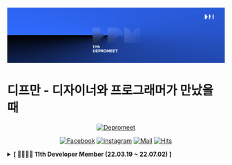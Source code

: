 ![depromeet-11th](https://github.com/depromeet/.github/blob/master/images/depromeet-11th.png)

# 디프만 - 디자이너와 프로그래머가 만났을 때

<div align=center>

[![Depromeet](https://img.shields.io/badge/depromeet-deprommet-blue)](https://depromeet.com)

[![Facebook](https://img.shields.io/badge/facebook-1877f2?style=flat-square&logo=facebook&logoColor=white&link=https://www.facebook.com/deprommeet/)](https://www.facebook.com/depromeet)
[![instagram](https://img.shields.io/badge/instagram-E4405F?style=flat-square&logo=Instagram&logoColor=white&link=https://www.instagram.com/deprommeet/)](https://www.instagram.com/depromeet)
[![Mail](https://img.shields.io/badge/Gmail-d14836?style=flat-square&logo=Gmail&logoColor=white&link=mailto:depromeet@gmail.com)](mailto:depromeet@gmail.com)
[![Hits](https://hits.seeyoufarm.com/api/count/incr/badge.svg?url=https://github.com/depromeet)](https://hits.seeyoufarm.com)

</div>


<details>
<summary><b>[ 👨‍👩‍👦‍👦 11th Developer Member (22.03.19 ~ 22.07.02) ]</b> </summary>
<div markdown="1">

<details>
<summary>🧑🏻‍💻 Organizer (Developer) 👩🏻‍💻 </summary>
<div class="organizer">

| ![devsungmin](https://images.weserv.nl/?url=https://avatars.githubusercontent.com/u/37958836?v=4&h=250&w=250&fit=cover&mask=circle&maxage=7d) | ![hy57in](https://images.weserv.nl/?url=https://avatars.githubusercontent.com/u/60775453?v=4"?v=4&h=250&w=250&fit=cover&mask=circle&maxage=7d) | ![jonghopark95](https://images.weserv.nl/?url=https://avatars.githubusercontent.com/u/19240202?v=4"?v=4&h=250&w=250&fit=cover&mask=circle&maxage=7d) | ![SDB016](https://images.weserv.nl/?url=https://avatars.githubusercontent.com/u/59786670?v=4"?v=4&h=250&w=250&fit=cover&mask=circle&maxage=7d) |
|:----------------------------------------------------------------------------------------------------------------------------------------------:|:----------------------------------------------------------------------------------------------------------------------------------------------:|:----------------------------------------------------------------------------------------------------------------------------------------------------:|:----------------------------------------------------------------------------------------------------------------------------------------------:|
|                                                      [김성민](https://github.com/devsungmin)                                                      |                                                        [김효진](https://github.com/hy57in)                                                        |                                                        [박종호](https://github.com/jonghopark95)                                                        |                                                        [신동빈](https://github.com/SDB016)                                                        | 

</div>
</details>

<details>
<summary>🍎 iOS Developer 🍎</summary>
<div class="ios-developer">

|![devMinseok](https://images.weserv.nl/?url=https://avatars.githubusercontent.com/u/51021614?v=4?v=4&h=250&w=250&fit=cover&mask=circle&maxage=7d) | ![RokwonK](https://images.weserv.nl/?url=https://avatars.githubusercontent.com/u/52196792?v=4?v=4&h=250&w=250&fit=cover&mask=circle&maxage=7d)|![hakyung9712](https://images.weserv.nl/?url=https://avatars.githubusercontent.com/u/47092708?v=4?v=4&h=250&w=250&fit=cover&mask=circle&maxage=7d)|![GREENOVER](https://images.weserv.nl/?url=https://avatars.githubusercontent.com/u/72292617?v=4?v=4&h=250&w=250&fit=cover&mask=circle&maxage=7d)|![MoSonLee](https://images.weserv.nl/?url=https://avatars.githubusercontent.com/u/77050826?v=4?v=4&h=250&w=250&fit=cover&mask=circle&maxage=7d)|
|:---:|:---:|:------------------------------------------------------------------------------------------------------------------------------------------------:|:----------------------------------------------------------------------------------------------------------------------------------------------:|:---------------------------------------------------------------------------------------------------------------------------------------------:|
|[강민석](https://github.com/devMinseok)|[김록원](https://github.com/RokwonK)|                                                      [송하경](https://github.com/hakyung9712)|                                                      [조찬우](https://github.com/GREENOVER)|                                                      [이승후](https://github.com/MoSonLee)                                                       |

</div>
</details>

<details>
<summary>🤖 Android Developer 🤖</summary>
<div class="android-developer">

|                                 ![dabinKim-0318](https://images.weserv.nl/?url=https://avatars.githubusercontent.com/u/84564695?v=4?v=4&h=250&w=250&fit=cover&mask=circle&maxage=7d)                                 |                                                                       ![HyomK](https://images.weserv.nl/?url=https://avatars.githubusercontent.com/u/78139690?v=4?v=4&h=250&w=250&fit=cover&mask=circle&maxage=7d)                                                                       |                                                                        ![wjdwns](https://images.weserv.nl/?url=https://avatars.githubusercontent.com/u/50354282?v=4?v=4&h=250&w=250&fit=cover&mask=circle&maxage=7d)                                                                        |![onemask](https://images.weserv.nl/?url=https://avatars.githubusercontent.com/u/27774564?v=4?v=4&h=250&w=250&fit=cover&mask=circle&maxage=7d)|
|:--------------------------------------------------------------------------------------------------------------------------------------------------------------------------------------------------------------------:|:----------------------------------------------------------------------------------------------------------------------------------------------------------------------------------------------------------------------------------------------------------------------------------------:|:-------------------------------------------------------------------------------------------------------------------------------------------------------------------------------------------------------------------------------------------------------------------------------------------:|:---:|
|                                                                                       [김다빈](https://github.com/dabinKim-0318)                                                                                        |                                                                                                                             [김효민](https://github.com/HyomK)                                                                                                                              |                                                                                                                              [박정준](https://github.com/wjdwns)                                                                                                                               |[김수연](https://github.com/onemask)|
|                                                                      ![sujin-kk](https://images.weserv.nl/?url=https://avatars.githubusercontent.com/u/85485290?v=4?v=4&h=250&w=250&fit=cover&mask=circle&maxage=7d) |                                                                      ![greedy0110](https://images.weserv.nl/?url=https://avatars.githubusercontent.com/u/16049092?v=4?v=4&h=250&w=250&fit=cover&mask=circle&maxage=7d)                                                                      |
|                                                                                                                            [임수진](https://github.com/sujin-kk)                                                                                                                            |                                                                                                                            [신승민](https://github.com/greedy0110)                                                                                                                             |

</div>
</details>

<details>
<summary>🖥 Web Frontend Developer 🖥</summary>
<div class="web-frontend-developer">

|                                                                                                                                              ![ddarkr](https://images.weserv.nl/?url=https://avatars.githubusercontent.com/u/6638675?v=4?v=4&h=250&w=250&fit=cover&mask=circle&maxage=7d)                                                                                                                                              |                                                                                                                                             ![mnxmnz](https://images.weserv.nl/?url=https://avatars.githubusercontent.com/u/48766355?v=4?v=4&h=250&w=250&fit=cover&mask=circle&maxage=7d)                                                                                                                                             |                                                                                                                                                ![hyesungoh](https://images.weserv.nl/?url=https://avatars.githubusercontent.com/u/26461307?v=4?v=4&h=250&w=250&fit=cover&mask=circle&maxage=7d)                                                                                                                                                |                                                                                                                                             ![Tolluset](https://images.weserv.nl/?url=https://avatars.githubusercontent.com/u/50096419?v=4?v=4&h=250&w=250&fit=cover&mask=circle&maxage=7d)                                                                                                                                             |
|:--------------------------------------------------------------------------------------------------------------------------------------------------------------------------------------------------------------------------------------------------------------------------------------------------------------------------------------------------------------------------------------------------------------------------------------:|:-------------------------------------------------------------------------------------------------------------------------------------------------------------------------------------------------------------------------------------------------------------------------------------------------------------------------------------------------------------------------------------------------------------------------------------:|:----------------------------------------------------------------------------------------------------------------------------------------------------------------------------------------------------------------------------------------------------------------------------------------------------------------------------------------------------------------------------------------------------------------------------------------------:|:---------------------------------------------------------------------------------------------------------------------------------------------------------------------------------------------------------------------------------------------------------------------------------------------------------------------------------------------------------------------------------------------------------------------------------------:|
|                                                                                                                                                                                                    [정도현](https://github.com/ddarkr)                                                                                                                                                                                                    |                                                                                                                                                                                                   [김민지](https://github.com/mnxmnz/)                                                                                                                                                                                                   |                                                                                                                                                                                                      [오혜성](https://github.com/hyesungoh)                                                                                                                                                                                                       |                                                                                                                                                                                                   [이병현](https://github.com/Tolluset)                                                                                                                                                                                                    |
|                                                                                                                                            ![cyjo9603](https://images.weserv.nl/?url=https://avatars.githubusercontent.com/u/49899406?v=4?v=4&h=250&w=250&fit=cover&mask=circle&maxage=7d)                                                                                                                                             |                                                                                                                                            ![guymoon](https://images.weserv.nl/?url=https://avatars.githubusercontent.com/u/44131043?v=4?v=4&h=250&w=250&fit=cover&mask=circle&maxage=7d)                                                                                                                                             |                                                                                                                                               ![choipureum](https://images.weserv.nl/?url=https://avatars.githubusercontent.com/u/55127127?v=4?v=4&h=250&w=250&fit=cover&mask=circle&maxage=7d)                                                                                                                                                |                                                                                                                                            ![syoung125](https://images.weserv.nl/?url=https://avatars.githubusercontent.com/u/39763891?v=4?v=4&h=250&w=250&fit=cover&mask=circle&maxage=7d)                                                                                                                                             |
|                                                                                                                                                                                                   [조찬영](https://github.com/cyjo9603)                                                                                                                                                                                                   |                                                                                                                                                                                                   [조기문](https://github.com/guymoon)                                                                                                                                                                                                   |                                                                                                                                                                                                      [최푸름](https://github.com/choipureum)                                                                                                                                                                                                      |                                                                                                                                                                                                   [고서영](https://github.com/syoung125)                                                                                                                                                                                                   |
|                                                                                                                                           ![positiveko](https://images.weserv.nl/?url=https://avatars.githubusercontent.com/u/69200669?v=4?v=4&h=250&w=250&fit=cover&mask=circle&maxage=7d)                                                                                                                                            |                                                                                                                                           ![sujin-park](https://images.weserv.nl/?url=https://avatars.githubusercontent.com/u/29244798?v=4?v=4&h=250&w=250&fit=cover&mask=circle&maxage=7d)                                                                                                                                           |                                                                                                                                             ![SenseCodeValue](https://images.weserv.nl/?url=https://avatars.githubusercontent.com/u/59507527?v=4?v=4&h=250&w=250&fit=cover&mask=circle&maxage=7d)                                                                                                                                              |                                                                                                                                            ![sangbooom](https://images.weserv.nl/?url=https://avatars.githubusercontent.com/u/43921054?v=4?v=4&h=250&w=250&fit=cover&mask=circle&maxage=7d)                                                                                                                                             |
|                                                                                                                                                                                                  [고은정](https://github.com/positiveko)                                                                                                                                                                                                  |                                                                                                                                                                                                 [박수진](https://github.com/sujin-park)                                                                                                                                                                                                  |                                                                                                                                                                                                    [정대윤](https://github.com/SenseCodeValue)                                                                                                                                                                                                    |                                                                                                                                                                                                   [박상범](https://github.com/sangbooom)                                                                                                                                                                                                   |
</div>
</details>


<details>
<summary>⌨️ Backend Developer ⌨️</summary>
<div class="Backend-developer">

|                                                                                                                                                                                                                                                                                                                                                                                                                              ![daeunkwak](https://images.weserv.nl/?url=https://avatars.githubusercontent.com/u/77181984?v=4?v=4&h=250&w=250&fit=cover&mask=circle&maxage=7d)                                                                                                                                                                                                                                                                                                                                                                                                                              |                                                                                                                                                                                                                                                                                                                                                         ![DongGeon0908](https://images.weserv.nl/?url=https://avatars.githubusercontent.com/u/50691225?v=4?v=4&h=250&w=250&fit=cover&mask=circle&maxage=7d)                                                                                                                                                                                                                                                                                                                                                          |                                                                                                                                                                                                                                                                                                                                                           ![daseulll](https://images.weserv.nl/?url=https://avatars.githubusercontent.com/u/39873335?v=4?v=4&h=250&w=250&fit=cover&mask=circle&maxage=7d)                                                                                                                                                                                                                                                                                                                                                            |                                                                                                                                                                                                                                                                                                                                                         ![minsoozz](https://images.weserv.nl/?url=https://avatars.githubusercontent.com/u/52095945?v=4?v=4&h=250&w=250&fit=cover&mask=circle&maxage=7d)                                                                                                                                                                                                                                                                                                                                                          |
|:----------------------------------------------------------------------------------------------------------------------------------------------------------------------------------------------------------------------------------------------------------------------------------------------------------------------------------------------------------------------------------------------------------------------------------------------------------------------------------------------------------------------------------------------------------------------------------------------------------------------------------------------------------------------------------------------------------------------------------------------------------------------------------------------------------------------------------------------------------------------------------------------------------------------------------------------------------------------------------------------------------:|:--------------------------------------------------------------------------------------------------------------------------------------------------------------------------------------------------------------------------------------------------------------------------------------------------------------------------------------------------------------------------------------------------------------------------------------------------------------------------------------------------------------------------------------------------------------------------------------------------------------------------------------------------------------------------------------------------------------------------------------------------------------------------------------------------------------------------------------------------------------------:|:--------------------------------------------------------------------------------------------------------------------------------------------------------------------------------------------------------------------------------------------------------------------------------------------------------------------------------------------------------------------------------------------------------------------------------------------------------------------------------------------------------------------------------------------------------------------------------------------------------------------------------------------------------------------------------------------------------------------------------------------------------------------------------------------------------------------------------------------------------------------:|:----------------------------------------------------------------------------------------------------------------------------------------------------------------------------------------------------------------------------------------------------------------------------------------------------------------------------------------------------------------------------------------------------------------------------------------------------------------------------------------------------------------------------------------------------------------------------------------------------------------------------------------------------------------------------------------------------------------------------------------------------------------------------------------------------------------------------------------------------------------:|
|                                                                                                                                                                                                                                                                                                                                                                                                                                                                                    [곽다은](https://github.com/daeunkwak)                                                                                                                                                                                                                                                                                                                                                                                                                                                                                     |                                                                                                                                                                                                                                                                                                                                                                                                                [김동건](https://github.com/DongGeon0908)                                                                                                                                                                                                                                                                                                                                                                                                                |                                                                                                                                                                                                                                                                                                                                                                                                                  [김다슬](https://github.com/daseulll)                                                                                                                                                                                                                                                                                                                                                                                                                  |                                                                                                                                                                                                                                                                                                                                                                                                                [김민수](https://github.com/minsoozz)                                                                                                                                                                                                                                                                                                                                                                                                                |
|                                                                                                                                                                                                                                                                                                                                                                                                                              ![zeze1004](https://images.weserv.nl/?url=https://avatars.githubusercontent.com/u/44468282?v=4?v=4&h=250&w=250&fit=cover&mask=circle&maxage=7d)                                                                                                                                                                                                                                                                                                                                                                                                                               |                                                                                                                                                                                                                                                                                                                                                             ![dskym](https://images.weserv.nl/?url=https://avatars.githubusercontent.com/u/7659412?v=4?v=4&h=250&w=250&fit=cover&mask=circle&maxage=7d)                                                                                                                                                                                                                                                                                                                                                              |                                                                                                                                                                                                                                                                                                                                                           ![jinnuae40](https://images.weserv.nl/?url=https://avatars.githubusercontent.com/u/26201488?v=4?v=4&h=250&w=250&fit=cover&mask=circle&maxage=7d)                                                                                                                                                                                                                                                                                                                                                           |                                                                                                                                                                                                                                                                                                                                                        ![nature1216](https://images.weserv.nl/?url=https://avatars.githubusercontent.com/u/63771579?v=4?v=4&h=250&w=250&fit=cover&mask=circle&maxage=7d)                                                                                                                                                                                                                                                                                                                                                         |
|                                                                                                                                                                                                                                                                                                                                                                                                                                                                                     [김소정](https://github.com/zeze1004)                                                                                                                                                                                                                                                                                                                                                                                                                                                                                     |                                                                                                                                                                                                                                                                                                                                                                                                                   [김승윤](https://github.com/dskym)                                                                                                                                                                                                                                                                                                                                                                                                                    |                                                                                                                                                                                                                                                                                                                                                                                                                 [김우진](https://github.com/jinnuae40)                                                                                                                                                                                                                                                                                                                                                                                                                  |                                                                                                                                                                                                                                                                                                                                                                                                               [김자연](https://github.com/nature1216)                                                                                                                                                                                                                                                                                                                                                                                                               |
|                                                                                                                                                                                                                                                                                                                                                                                                                              ![Ting-Kim](https://images.weserv.nl/?url=https://avatars.githubusercontent.com/u/59888684?v=4?v=4&h=250&w=250&fit=cover&mask=circle&maxage=7d)                                                                                                                                                                                                                                                                                                                                                                                                                               |                                                                                                                                                                                                                                                                                                                                                           ![RyooChan](https://images.weserv.nl/?url=https://avatars.githubusercontent.com/u/53744363?v=4?v=4&h=250&w=250&fit=cover&mask=circle&maxage=7d)                                                                                                                                                                                                                                                                                                                                                            |                                                                                                                                                                                                                                                                                                                                                            ![IW-MOON](https://images.weserv.nl/?url=https://avatars.githubusercontent.com/u/72685070?v=4?v=4&h=250&w=250&fit=cover&mask=circle&maxage=7d)                                                                                                                                                                                                                                                                                                                                                            |                                                                                                                                                                                                                                                                                                                                                         ![JustKode](https://images.weserv.nl/?url=https://avatars.githubusercontent.com/u/28499550?v=4?v=4&h=250&w=250&fit=cover&mask=circle&maxage=7d)                                                                                                                                                                                                                                                                                                                                                          |
|                                                                                                                                                                                                                                                                                                                                                                                                                                                                                     [김태호](https://github.com/Ting-Kim)                                                                                                                                                                                                                                                                                                                                                                                                                                                                                     |                                                                                                                                                                                                                                                                                                                                                                                                                  [류찬](https://github.com/RyooChan)                                                                                                                                                                                                                                                                                                                                                                                                                   |                                                                                                                                                                                                                                                                                                                                                                                                                  [문인우](https://github.com/IW-MOON)                                                                                                                                                                                                                                                                                                                                                                                                                   |                                                                                                                                                                                                                                                                                                                                                                                                                [박민재](https://github.com/JustKode)                                                                                                                                                                                                                                                                                                                                                                                                                |
|                                                                                                                                                                                                                                                                                                                                                                                                                              ![grand7070](https://images.weserv.nl/?url=https://avatars.githubusercontent.com/u/26589166?v=4?v=4&h=250&w=250&fit=cover&mask=circle&maxage=7d)                                                                                                                                                                                                                                                                                                                                                                                                                              |                                                                                                                                                                                                                                                                                                                                                          ![rere950303](https://images.weserv.nl/?url=https://avatars.githubusercontent.com/u/78265252?v=4?v=4&h=250&w=250&fit=cover&mask=circle&maxage=7d)                                                                                                                                                                                                                                                                                                                                                           |                                                                                                                                                                                                                                                                                                                                                            ![xx10222](https://images.weserv.nl/?url=https://avatars.githubusercontent.com/u/79418036?v=4?v=4&h=250&w=250&fit=cover&mask=circle&maxage=7d)                                                                                                                                                                                                                                                                                                                                                            |                                                                                                                                                                                                                                                                                                                                                       ![yunyoung1819](https://images.weserv.nl/?url=https://avatars.githubusercontent.com/u/17813930?v=4?v=4&h=250&w=250&fit=cover&mask=circle&maxage=7d)                                                                                                                                                                                                                                                                                                                                                        |
|                                                                                                                                                                                                                                                                                                                                                                                                                                                                                    [박수호](https://github.com/grand7070)                                                                                                                                                                                                                                                                                                                                                                                                                                                                                     |                                                                                                                                                                                                                                                                                                                                                                                                                 [양형욱](https://github.com/rere950303)                                                                                                                                                                                                                                                                                                                                                                                                                 |                                                                                                                                                                                                                                                                                                                                                                                                                  [염지원](https://github.com/xx10222)                                                                                                                                                                                                                                                                                                                                                                                                                   |                                                                                                                                                                                                                                                                                                                                                                                                              [윤영](https://github.com/yunyoung1819)                                                                                                                                                                                                                                                                                                                                                                                                               |
|                                                                                                                                                                                                                                                                                                                                                                                                                                ![zkdlu](https://images.weserv.nl/?url=https://avatars.githubusercontent.com/u/22608617?v=4?v=4&h=250&w=250&fit=cover&mask=circle&maxage=7d)                                                                                                                                                                                                                                                                                                                                                                                                                                |                                                                                                                                                                                                                                                                                                                                                           ![homelala](https://images.weserv.nl/?url=https://avatars.githubusercontent.com/u/51106103?v=4?v=4&h=250&w=250&fit=cover&mask=circle&maxage=7d)                                                                                                                                                                                                                                                                                                                                                            |                                                                                                                                                                                                                                                                                                                                                           ![rrgks6221](https://images.weserv.nl/?url=https://avatars.githubusercontent.com/u/46591459?v=4?v=4&h=250&w=250&fit=cover&mask=circle&maxage=7d)                                                                                                                                                                                                                                                                                                                                                           |                                                                                                                                                                                                                                                                                                                                                           ![soleu](https://images.weserv.nl/?url=https://avatars.githubusercontent.com/u/76844556?v=4?v=4&h=250&w=250&fit=cover&mask=circle&maxage=7d)                                                                                                                                                                                                                                                                                                                                                           |
|                                                                                                                                                                                                                                                                                                                                                                                                                                                                                       [이건](https://github.com/zkdlu)                                                                                                                                                                                                                                                                                                                                                                                                                                                                                       |                                                                                                                                                                                                                                                                                                                                                                                                                  [이건웅](https://github.com/homelala)                                                                                                                                                                                                                                                                                                                                                                                                                  |                                                                                                                                                                                                                                                                                                                                                                                                                 [이석호](https://github.com/rrgks6221)                                                                                                                                                                                                                                                                                                                                                                                                                  |                                                                                                                                                                                                                                                                                                                                                                                                                  [이솔](https://github.com/soleu)                                                                                                                                                                                                                                                                                                                                                                                                                  |
|                                                                                                                                                                                                                                                                                                                                                                                                                                ![ImNM](https://images.weserv.nl/?url=https://avatars.githubusercontent.com/u/13329304?v=4?v=4&h=250&w=250&fit=cover&mask=circle&maxage=7d)                                                                                                                                                                                                                                                                                                                                                                                                                                 |                                                                                                                                                                                                                                                                                                                                                            ![twoosky](https://images.weserv.nl/?url=https://avatars.githubusercontent.com/u/50009240?v=4?v=4&h=250&w=250&fit=cover&mask=circle&maxage=7d)                                                                                                                                                                                                                                                                                                                                                            |                                                                                                                                                                                                                                                                                                                                                           ![jseop-lim](https://images.weserv.nl/?url=https://avatars.githubusercontent.com/u/86508420?v=4?v=4&h=250&w=250&fit=cover&mask=circle&maxage=7d)                                                                                                                                                                                                                                                                                                                                                           |                                                                                                                                                                                                                                                                                                                                                        ![Hyung1Jung](https://images.weserv.nl/?url=https://avatars.githubusercontent.com/u/43127088?v=4?v=4&h=250&w=250&fit=cover&mask=circle&maxage=7d)                                                                                                                                                                                                                                                                                                                                                         |
|                                                                                                                                                                                                                                                                                                                                                                                                                                                                                       [이찬진](https://github.com/ImNM)                                                                                                                                                                                                                                                                                                                                                                                                                                                                                       |                                                                                                                                                                                                                                                                                                                                                                                                                  [이하늘](https://github.com/twoosky)                                                                                                                                                                                                                                                                                                                                                                                                                   |                                                                                                                                                                                                                                                                                                                                                                                                                 [임정섭](https://github.com/jseop-lim)                                                                                                                                                                                                                                                                                                                                                                                                                  |                                                                                                                                                                                                                                                                                                                                                                                                               [정형일](https://github.com/Hyung1Jung)                                                                                                                                                                                                                                                                                                                                                                                                               |
|                                                                                                                                                                                                                                                                                                                                                                                                                             ![yonghochoi](https://images.weserv.nl/?url=https://avatars.githubusercontent.com/u/15684652?v=4?v=4&h=250&w=250&fit=cover&mask=circle&maxage=7d)                                                                                                                                                                                                                                                                                                                                                                                                                              |   
|                                                                                                                                                                                                                                                                                                                                                                                                                                                                                    [최용호](https://github.com/yonghochoi)                                                                                                                                                                                                                                                                                                                                                                                                                                                                                    |
</div>
</details>
</div>
</details>
